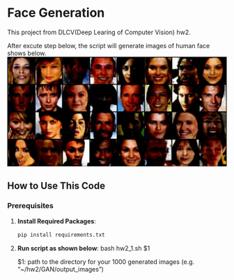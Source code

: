 # Face Generation

This project from DLCV(Deep Learing of Computer Vision) hw2.

After excute step below, the script will generate images of human face shows below.
![Template](https://raw.githubusercontent.com/Cyx06/DLCV_GAN-DDPM-DANN/main/template.png)

## How to Use This Code

### Prerequisites

1. **Install Required Packages**: 
   ```bash
   pip install requirements.txt
    ```
2. **Run script as shown below**:
    bash hw2_1.sh \$1

    $1: path to the directory for your 1000 generated images (e.g. “~/hw2/GAN/output_images”)